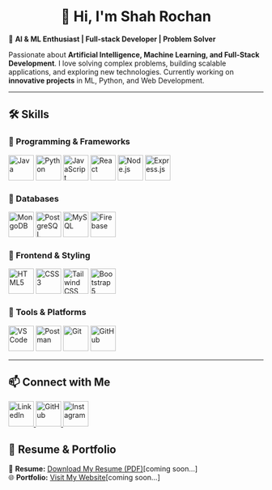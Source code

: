   ## <h1 align="center">👋 Hi, I'm Shah Rochan</h1>
🚀 **AI & ML Enthusiast | Full-stack Developer | Problem Solver**  

Passionate about **Artificial Intelligence, Machine Learning, and Full-Stack Development**. I love solving complex problems, building scalable applications, and exploring new technologies. Currently working on **innovative projects** in ML, Python, and Web Development.  

---

## 🛠 Skills  

### 📌 Programming & Frameworks  
<p align="left">
  <img src="https://cdn.worldvectorlogo.com/logos/java.svg" alt="Java" width="50" height="50"/>
  <img src="https://cdn.worldvectorlogo.com/logos/python-5.svg" alt="Python" width="50" height="50"/>
  <img src="https://cdn.worldvectorlogo.com/logos/javascript-1.svg" alt="JavaScript" width="50" height="50"/>
  <img src="https://cdn.worldvectorlogo.com/logos/react-2.svg" alt="React" width="50" height="50"/>
  <img src="https://cdn.worldvectorlogo.com/logos/nodejs-icon.svg" alt="Node.js" width="50" height="50"/>
  <img src="https://cdn.worldvectorlogo.com/logos/express-109.svg" alt="Express.js" width="50" height="50"/>
</p>

### 📌 Databases  
<p align="left">
  <img src="https://cdn.worldvectorlogo.com/logos/mongodb-icon-1.svg" alt="MongoDB" width="50" height="50"/>
  <img src="https://cdn.worldvectorlogo.com/logos/postgresql.svg" alt="PostgreSQL" width="50" height="50"/>
  <img src="https://www.mysql.com/common/logos/logo-mysql-170x115.png" alt="MySQL" width="50" height="50"/>
  <img src="https://cdn.worldvectorlogo.com/logos/firebase-1.svg" alt="Firebase" width="50" height="50"/>
</p>

### 📌 Frontend & Styling  
<p align="left">
  <img src="https://cdn.worldvectorlogo.com/logos/html-1.svg" alt="HTML5" width="50" height="50"/>
  <img src="https://cdn.worldvectorlogo.com/logos/css-3.svg" alt="CSS3" width="50" height="50"/>
  <img src="https://cdn.worldvectorlogo.com/logos/tailwind-css-2.svg" alt="Tailwind CSS" width="50" height="50"/>
  <img src="https://cdn.worldvectorlogo.com/logos/bootstrap-5-1.svg" alt="Bootstrap 5" width="50" height="50"/>
</p>

### 📌 Tools & Platforms  
<p align="left">
  <img src="https://cdn.worldvectorlogo.com/logos/visual-studio-code-1.svg" alt="VS Code" width="50" height="50"/>
  <img src="https://cdn.worldvectorlogo.com/logos/postman.svg" alt="Postman" width="50" height="50"/>
  <img src="https://cdn.worldvectorlogo.com/logos/git-icon.svg" alt="Git" width="50" height="50"/>
  <img src="https://github.githubassets.com/images/modules/logos_page/GitHub-Mark.png" alt="GitHub" width="50" height="50"/>

</p>

---

## 📫 Connect with Me  
<p align="left">
  <a href="https://www.linkedin.com/in/rochan-shah-974766279?utm_source=share&utm_campaign=share_via&utm_content=profile&utm_medium=android_app" target="_blank">
    <img src="https://cdn-icons-png.flaticon.com/512/174/174857.png" alt="LinkedIn" width="50" height="50"/>
  </a>
  
  <a href="https://github.com/rochanshah15/rochanshah15" target="_blank">
    <img src="https://github.githubassets.com/images/modules/logos_page/GitHub-Mark.png" alt="GitHub" width="50" height="50"/>
  </a>

  <a href="https://www.instagram.com/rochan_shah15?igsh=cDh6dWVtemNhb2pq" target="_blank">
    <img src="https://upload.wikimedia.org/wikipedia/commons/a/a5/Instagram_icon.png" alt="Instagram" width="50" height="50"/>
  </a>
</p>


## 📍 Resume & Portfolio  

📄 **Resume:** [Download My Resume (PDF)](your-resume.pdf)[coming soon...]  
🌐 **Portfolio:** [Visit My Website](https://your-portfolio.com)[coming soon...]

